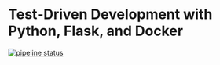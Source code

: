 # Test-Driven Development with Python, Flask, and Docker

[![pipeline status](https://gitlab.com/arminhimself/flask-tdd-docker/badges/master/pipeline.svg)](https://gitlab.com/arminhimself/flask-tdd-docker/commits/master)